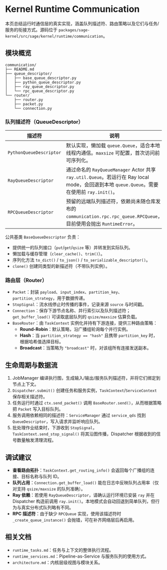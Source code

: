 # Kernel Runtime Communication

本页总结运行时通信层的真实实现，涵盖队列描述符、路由策略以及它们与任务/服务的衔接方式。源码位于 `packages/sage-kernel/src/sage/kernel/runtime/communication`。

## 模块概览

```
communication/
├── README.md
├── queue_descriptor/
│   ├── base_queue_descriptor.py
│   ├── python_queue_descriptor.py
│   ├── ray_queue_descriptor.py
│   └── rpc_queue_descriptor.py
└── router/
    ├── router.py
    ├── packet.py
    └── connection.py
```

### 队列描述符（QueueDescriptor）

| 描述符 | 说明 |
| --- | --- |
| `PythonQueueDescriptor` | 默认实现，懒加载 `queue.Queue`，适合本地线程内通信。`maxsize` 可配置，首次访问前可序列化。 |
| `RayQueueDescriptor` | 通过命名的 `RayQueueManager` Actor 共享 `ray.util.Queue`。若运行在 Ray local mode，会回退到本地 `queue.Queue`。需要在使用前 `ray.init()`。 |
| `RPCQueueDescriptor` | 预留的远端队列描述符，依赖尚未随仓库发布的 `communication.rpc.rpc_queue.RPCQueue`，目前使用会抛出 `RuntimeError`。 |

公共基类 `BaseQueueDescriptor` 负责：

- 提供统一的队列接口（`put`/`get`/`qsize` 等）并转发到实际队列。
- 懒加载与缓存管理（`clear_cache()`、`trim()`）。
- 序列化方法 `to_dict()` / `to_json()` / `to_serializable_descriptor()`。
- `clone()` 创建同类型的新描述符（不带队列实例）。

### 路由层（Router）

- `Packet`：封装 `payload`、`input_index`、`partition_key`、`partition_strategy`，用于数据传递。
- `StopSignal`：流水线停止时传播的事件，记录来源 `source` 与时间戳。
- `Connection`：保存下游节点名称、并行索引以及队列描述符；`get_buffer_load()` 可读取底层队列的 `qsize/maxsize` 估算负载。
- `BaseRouter`：由 `TaskContext` 实例化并持有下游连接，提供三种路由策略：
  - **Round-Robin**：默认策略，沿广播组轮询每个并行实例。
  - **Hash**：当 `partition_strategy == "hash"` 且携带 `partition_key` 时，根据哈希值选择目标。
  - **Broadcast**：当策略为 `"broadcast"` 时，对该组所有连接发送副本。

## 生命周期与数据流

1. JobManager 编译执行图，生成输入/输出/服务队列描述符，并将它们绑定到节点上下文。
2. `Dispatcher.submit()` 创建任务和服务实例，`TaskContext`/`ServiceContext` 保存相关描述符。
3. 任务运行时通过 `ctx.send_packet()` 调用 `BaseRouter.send()`，从而根据策略把 `Packet` 写入目标队列。
4. 服务调用依赖相同的描述符：`ServiceManager` 通过 `service_qds` 找到 `QueueDescriptor`，写入请求并监听响应队列。
5. 批处理作业结束时，下游收到 `StopSignal`，`TaskContext.send_stop_signal()` 将其沿图传播，Dispatcher 根据收到的信号数量触发清理流程。

## 调试建议

- **查看路由拓扑**：`TaskContext.get_routing_info()` 会返回每个广播组的连接、目标名称与队列 ID。
- **队列占用**：`Connection.get_buffer_load()` 能在日志中反映队列占用率（仅对支持 `qsize/maxsize` 的队列准确）。
- **Ray 依赖**：若使用 `RayQueueDescriptor`，请确认运行环境已安装 `ray` 并在 Dispatcher 构造前调用 `ray.init()`。本地模式会自动回退到简单队列，但行为与真实分布式队列略有不同。
- **RPC 描述符**：由于缺少 `RPCQueue` 实现，使用该描述符时 `_create_queue_instance()` 会抛错，可在补齐网络层后再启用。

## 相关文档

- `runtime_tasks.md`：任务与上下文的整体执行流程。
- `runtime_services.md`：Pipeline-as-Service 与服务队列的使用方式。
- `architecture.md`：内核层级视图与模块关系。
